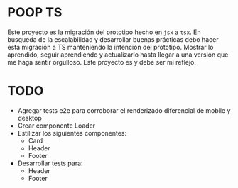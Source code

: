 # POOP TS

Este proyecto es la migración del prototipo hecho en `jsx` a `tsx`. En busqueda de la escalabilidad y desarrollar buenas prácticas debo hacer esta migración a TS manteniendo la intención del prototipo. Mostrar lo aprendido, seguir aprendiendo y actualizarlo hasta llegar a una versión que me haga sentir orgulloso. Este proyecto es y debe ser mi reflejo.

# TODO 
- Agregar tests e2e para corroborar el renderizado diferencial de mobile y desktop
- Crear componente Loader
- Estilizar los siguientes componentes:
  - Card
  - Header
  - Footer
- Desarrollar tests para:
  - Header
  - Footer